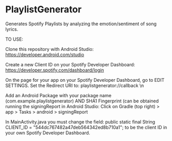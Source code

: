 # PlaylistGenerator
Generates Spotify Playlists by analyzing the emotion/sentiment of song lyrics.

TO USE:

Clone this repository with Android Studio: https://developer.android.com/studio

Create a new Client ID on your Spotify Developer Dashboard: https://developer.spotify.com/dashboard/login

On the page for your app on your Spotify Developer Dashboard, go to EDIT SETTINGS.
Set the Redirect URI to: playlistgenerator://callback \n

Add an Android Package with your package name (com.example.playlistgenerator)
AND SHA1 Fingerprint (can be obtained running the signingReport in Android Studio: Click on Gradle (top right) > app > Tasks > android > signingReport

In MainActivity.java you must change the field: public static final String CLIENT_ID = "544dc767482a47deb564342ed8b710a1";
to be the client ID in your own Spotify Developer Dashboard.


